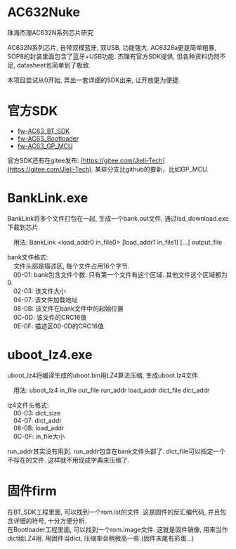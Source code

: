 # AC632Nuke
珠海杰理AC632N系列芯片研究

AC632N系列芯片, 自带双模蓝牙, 双USB, 功能强大. AC6328a更是简单粗暴, SOP8的封装里面包含了蓝牙+USB功能.
杰理有官方SDK提供, 但各种资料仍然不足, datasheet也简单到了极致.

本项目尝试从0开始, 弄出一套详细的SDK出来, 让开放更为便捷.

# 官方SDK
* [fw-AC63_BT_SDK](https://github.com/Jieli-Tech/fw-AC63_BT_SDK)
* [fw-AC63_Bootloader](https://github.com/Jieli-Tech/fw-AC63_Bootloader)
* [fw-AC63_GP_MCU](https://github.com/Jieli-Tech/fw-AC63_GP_MCU)

官方SDK还有在gitee发布: [https://gitee.com/Jieli-Tech](https://gitee.com/Jieli-Tech). 某些分支比github的要新，比如GP_MCU.

BankLink.exe
============

BankLink将多个文件打包在一起, 生成一个bank.out文件, 通过isd_download.exe下载到芯片.

&emsp;用法: BankLink <load_addr0 in_file0> [load_addr1 in_file1] [...] output_file

bank文件格式:  
&emsp;文件头部是描述区, 每个文件占用16个字节.  
&emsp;00-01: bank包含文件个数. 只有第一个文件有这个区域. 其他文件这个区域都为0.  
&emsp;02-03: 该文件大小  
&emsp;04-07: 该文件加载地址  
&emsp;08-0B: 该文件在bank文件中的起始位置  
&emsp;0C-0D: 该文件的CRC16值  
&emsp;0E-0F: 描述区00-0D的CRC16值  


uboot_lz4.exe
=============

uboot_lz4将编译生成的uboot.bin用LZ4算法压缩, 生成uboot.lz4文件.

&emsp;用法: uboot_lz4 in_file out_file run_addr load_addr dict_file dict_addr

lz4文件头格式:  
&emsp;00-03: dict_size  
&emsp;04-07: dict_addr  
&emsp;08-0B: load_addr  
&emsp;0C-0F: in_file大小  

run_addr其实没有用到. run_addr包含在bank文件头部了.
dict_file可以指定一个不存在的文件. 这样就不用现成字典来压缩了.



固件firm
========
在BT_SDK工程里面, 可以找到一个rom.lst的文件. 这是固件的反汇编代码, 并且包含详细的符号, 十分方便分析.  
在Bootloader工程里面, 可以找到一个rom.image文件. 这就是固件镜像, 用来当作dict给LZ4用. 用固件当dict, 压缩率会稍微高一些.(固件末尾有彩蛋...)  





